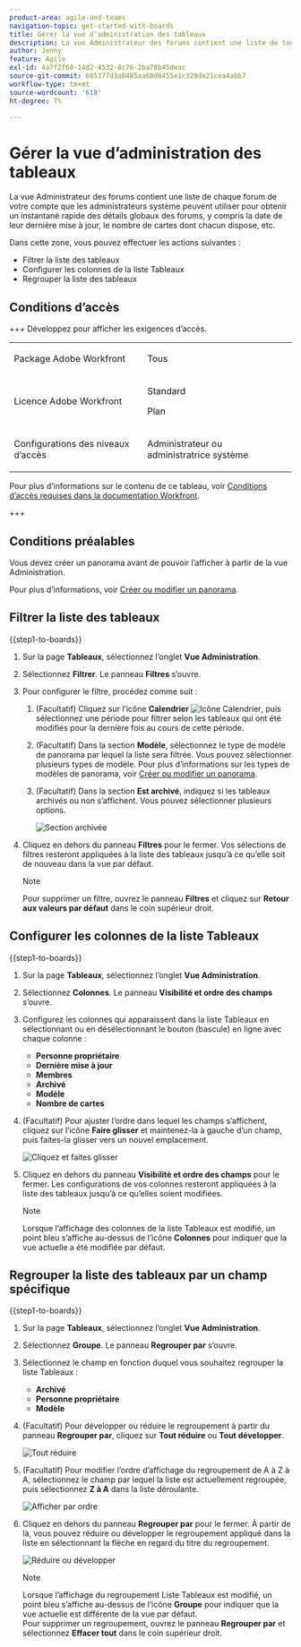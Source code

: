 ```yaml
---
product-area: agile-and-teams
navigation-topic: get-started-with-boards
title: Gérer la vue d’administration des tableaux
description: La vue Administrateur des forums contient une liste de tous les forums dans votre compte que les administrateurs système peuvent utiliser pour obtenir un instantané rapide des détails généraux des forums.
author: Jenny
feature: Agile
exl-id: 4a7f2f68-14d2-4532-8c76-2ba78b45deac
source-git-commit: 685177d3a8485aa60d8455e1c329de21cea4abb7
workflow-type: tm+mt
source-wordcount: '618'
ht-degree: 7%

---
```


# Gérer la vue d’administration des tableaux

La vue Administrateur des forums contient une liste de chaque forum de votre compte que les administrateurs système peuvent utiliser pour obtenir un instantané rapide des détails globaux des forums, y compris la date de leur dernière mise à jour, le nombre de cartes dont chacun dispose, etc.

Dans cette zone, vous pouvez effectuer les actions suivantes :

* Filtrer la liste des tableaux
* Configurer les colonnes de la liste Tableaux
* Regrouper la liste des tableaux

## Conditions d’accès

+++ Développez pour afficher les exigences d’accès.

<table style="table-layout:auto"> 
 <col> 
 </col> 
 <col> 
 </col> 
 <tbody> 
  <tr> 
   <td role="rowheader">Package Adobe Workfront</td> 
   <td> <p>Tous</p> </td> 
  </tr> 
  <tr> 
   <td role="rowheader">Licence Adobe Workfront</td> 
   <td> <p>Standard</p>
        <p> Plan </p></td> 
  </tr> 
    <tr> 
   <td role="rowheader">Configurations des niveaux d’accès</td> 
   <td> <p>Administrateur ou administratrice système </p>
        </td> 
  </tr> 
 </tbody> 
</table>

Pour plus d’informations sur le contenu de ce tableau, voir [Conditions d’accès requises dans la documentation Workfront](/help/quicksilver/administration-and-setup/add-users/access-levels-and-object-permissions/access-level-requirements-in-documentation.md).

+++

## Conditions préalables

Vous devez créer un panorama avant de pouvoir l’afficher à partir de la vue Administration.

Pour plus d’informations, voir [Créer ou modifier un panorama](/help/quicksilver/agile/get-started-with-boards/create-edit-board.md).

## Filtrer la liste des tableaux

{{step1-to-boards}}

1. Sur la page **Tableaux**, sélectionnez l’onglet **Vue Administration**.

1. Sélectionnez **Filtrer**. Le panneau **Filtres** s’ouvre.

1. Pour configurer le filtre, procédez comme suit :

   1. (Facultatif) Cliquez sur l’icône **Calendrier** ![Icône Calendrier](assets/calendar-icon.png), puis sélectionnez une période pour filtrer selon les tableaux qui ont été modifiés pour la dernière fois au cours de cette période.

   1. (Facultatif) Dans la section **Modèle**, sélectionnez le type de modèle de panorama par lequel la liste sera filtrée. Vous pouvez sélectionner plusieurs types de modèle.
Pour plus d’informations sur les types de modèles de panorama, voir [Créer ou modifier un panorama](/help/quicksilver/agile/get-started-with-boards/create-edit-board.md).

   1. (Facultatif) Dans la section **Est archivé**, indiquez si les tableaux archivés ou non s’affichent. Vous pouvez sélectionner plusieurs options.

      ![Section archivée &#x200B;](assets/is-archived-section.png)

1. Cliquez en dehors du panneau **Filtres** pour le fermer. Vos sélections de filtres resteront appliquées à la liste des tableaux jusqu’à ce qu’elle soit de nouveau dans la vue par défaut.

   >[!NOTE]
   >
   >Pour supprimer un filtre, ouvrez le panneau **Filtres** et cliquez sur **Retour aux valeurs par défaut** dans le coin supérieur droit.

## Configurer les colonnes de la liste Tableaux

{{step1-to-boards}}

1. Sur la page **Tableaux**, sélectionnez l’onglet **Vue Administration**.

1. Sélectionnez **Colonnes**. Le panneau **Visibilité et ordre des champs** s’ouvre.

1. Configurez les colonnes qui apparaissent dans la liste Tableaux en sélectionnant ou en désélectionnant le bouton (bascule) en ligne avec chaque colonne :

   * **Personne propriétaire**
   * **Dernière mise à jour**
   * **Membres**
   * **Archivé**
   * **Modèle**
   * **Nombre de cartes**

1. (Facultatif) Pour ajuster l’ordre dans lequel les champs s’affichent, cliquez sur l’icône **Faire glisser** et maintenez-la à gauche d’un champ, puis faites-la glisser vers un nouvel emplacement.

   ![Cliquez et faites glisser](assets/click-and-drag.png)

1. Cliquez en dehors du panneau **Visibilité et ordre des champs** pour le fermer. Les configurations de vos colonnes resteront appliquées à la liste des tableaux jusqu’à ce qu’elles soient modifiées.

   >[!NOTE]
   >
   > Lorsque l’affichage des colonnes de la liste Tableaux est modifié, un point bleu s’affiche au-dessus de l’icône **Colonnes** pour indiquer que la vue actuelle a été modifiée par défaut.

## Regrouper la liste des tableaux par un champ spécifique

{{step1-to-boards}}

1. Sur la page **Tableaux**, sélectionnez l’onglet **Vue Administration**.

1. Sélectionnez **Groupe**. Le panneau **Regrouper par** s’ouvre.

1. Sélectionnez le champ en fonction duquel vous souhaitez regrouper la liste Tableaux :

   * **Archivé**
   * **Personne propriétaire**
   * **Modèle**

1. (Facultatif) Pour développer ou réduire le regroupement à partir du panneau **Regrouper par**, cliquez sur **Tout réduire** ou **Tout développer**.

   ![Tout réduire](assets/collapse-all.png)

1. (Facultatif) Pour modifier l’ordre d’affichage du regroupement de A à Z à A, sélectionnez le champ par lequel la liste est actuellement regroupée, puis sélectionnez **Z à A** dans la liste déroulante.

   ![Afficher par ordre](assets/display-by-order.png)

1. Cliquez en dehors du panneau **Regrouper par** pour le fermer. À partir de là, vous pouvez réduire ou développer le regroupement appliqué dans la liste en sélectionnant la flèche en regard du titre du regroupement.

   ![Réduire ou développer](assets/collapse-or-expand.png)

   >[!NOTE]
   >   
   >Lorsque l’affichage du regroupement Liste Tableaux est modifié, un point bleu s’affiche au-dessus de l’icône **Groupe** pour indiquer que la vue actuelle est différente de la vue par défaut. <br>
   >Pour supprimer un regroupement, ouvrez le panneau **Regrouper par** et sélectionnez **Effacer tout** dans le coin supérieur droit.
